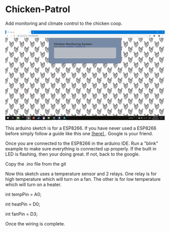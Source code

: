 # Chicken-Patrol
Add monitoring and climate control to the chicken coop. 

![ChickenPatrol](Home.png)






This arduino sketch is for a ESP8266. If you have never used a ESP8266 before simply follow a guide like this one <a target="_blank" rel="noopener noreferrer" href=http://www.whatimade.today/esp8266-easiest-way-to-program-so-far/> [here] </a>. Google is your friend.

Once you are connected to the ESP8266 in the arduino IDE. Run a "blink" example to make sure everything is connected up properly. If the built in LED is flashing, then your doing great. If not, back to the google. 

Copy the .ino file from the git 



Now this sketch uses a temperature sensor and 2 relays. One relay is for high temperature which will turn on a fan. The other is for low temperature which will turn on a heater. 


int tempPin = A0;

int heatPin = D0;

int fanPin = D3;

Once the wiring is complete. 
